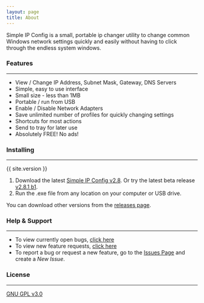 ```yaml
---
layout: page
title: About
---
```


Simple IP Config is a small, portable ip changer utility to change common Windows network settings quickly and easily without having to click through the endless system windows.

### Features
---
* View / Change IP Address, Subnet Mask, Gateway, DNS Servers
* Simple, easy to use interface
* Small size - less than 1MB
* Portable / run from USB
* Enable / Disable Network Adapters
* Save unlimited number of profiles for quickly changing settings
* Shortcuts for most actions
* Send to tray for later use
* Absolutely FREE! No ads!

### Installing
---
{{ site.version }}
1. Download the latest [Simple IP Config v2.8][latest]. Or try the latest beta release [v2.8.1 b1][beta].
2. Run the .exe file from any location on your computer or USB drive.

You can download other versions from the [releases page][releases].

### Help & Support
---
* To view currently open bugs, [click here][bugs]
* To view new feature requests, [click here][new-features]
* To report a bug or request a new feature, go to the [Issues Page][issues] and create a _New Issue_.

### License
---
[GNU GPL v3.0](https://github.com/KurtisLiggett/Simple-IP-Config/blob/master/LICENSE)


[logo]: https://raw.github.com/KurtisLiggett/simple-ip-config/master/logo.png "Simple IP Config"
[latest]: https://github.com/KurtisLiggett/Simple-IP-Config/releases/latest "Latest Download"
[releases]: https://github.com/KurtisLiggett/Simple-IP-Config/releases "All Releases"
[beta]: https://github.com/KurtisLiggett/Simple-IP-Config/releases/tag/2.8.1-b1 "Download Beta"
[issues]: https://github.com/KurtisLiggett/Simple-IP-Config/issues "Issues"
[bugs]: https://github.com/KurtisLiggett/Simple-IP-Config/labels/bug "Bugs"
[new-features]: https://github.com/KurtisLiggett/Simple-IP-Config/labels/new%20feature "New features"
